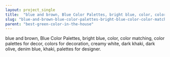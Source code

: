 ```yaml
---
layout: project_single
title:  "blue and brown, Blue Color Palettes, bright blue, color, color matching, color palettes for decor, colors for decoration, creamy white, dark khaki, dark olive, denim blue, khaki, palettes for designer."
slug: "blue-and-brown-blue-color-palettes-bright-blue-color-color-matching-color-palettes-for-decor"
parent: "best-green-color-in-the-house"
---
```

blue and brown, Blue Color Palettes, bright blue, color, color matching, color palettes for decor, colors for decoration, creamy white, dark khaki, dark olive, denim blue, khaki, palettes for designer.